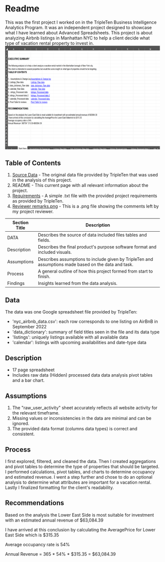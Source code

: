 
# Readme

This was the first project I worked on in the TripleTen Business Intelligence Analytics Program. It was an independent project designed to showcase what I have learned about Advanced Spreadsheets. This project is about analyzing Airbnb listings in Manhattan NYC to help a client decide what type of vacation rental property to invest in.
![Vacation Rental](https://github.com/mudumbaigth/Dataprojects_Tripleten/blob/main/Vacation%20Rental%20Market/vacation%20rental.png)

## Table of Contents

1. [Source Data](https://github.com/mudumbaigth/Dataprojects_Tripleten/blob/main/Vacation%20Rental%20Market/Source%20Data.xlsx) - The original data file provided by TripleTen that was used in the analysis of this project.
2. README - This current page with all relevant information about the project.
3. [Requirements](https://github.com/mudumbaigth/Dataprojects_Tripleten/blob/main/Vacation%20Rental%20Market/Requirements.txt) - A simple .txt file with the provided project requirements as provided by TripleTen.
4. [Reviewer remarks.png](https://github.com/mudumbaigth/Dataprojects_Tripleten/blob/main/Vacation%20Rental%20Market/Reviewer%20remarks.png) - This is a .png file showing the comments left by my project reviewer.

| Section Title | Description |
| ------------- | ----------- |
| DATA          | Describes the source of data included files tables and fields. |
| Description   | Describes the final product's purpose software format and included visuals. |
| Assumptions   | Describes assumptions to include given by TripleTen and assumptions made based on the data and task. |
| Process       | A general outline of how this project formed from start to finish. |
| Findings      | Insights learned from the data analysis. |

## Data

The data was one Google spreadsheet file provided by TripleTen:
- 'nyc_airbnb_data.csv': each row corresponds to one listing on AirBnB in September 2022
- 'data_dictionary': summary of field titles seen in the file and its data type
- 'listings': uniquely listings available with all available data
- 'calendar': listings with upcoming availabilities and date-type data

## Description

- 17 page spreadsheet
- Includes raw data (Hidden) processed data data analysis pivot tables and a bar chart.

## Assumptions

1. The "raw_user_activity" sheet accurately reflects all website activity for the relevant timeframe.
2. Missing values or inconsistencies in the data are minimal and can be ignored.
3. The provided data format (columns data types) is correct and consistent.

## Process

I first explored, filtered, and cleaned the data. Then I created aggregations and pivot tables to determine the type of properties that should be targeted. I performed calculations, pivot tables, and charts to determine occupancy and estimated revenue. I went a step further and chose to do an optional analysis to determine what attributes are important for a vacation rental. Lastly I finalized formatting for the client's readability.

## Recommendations

Based on the analysis the Lower East Side is most suitable for investment with an estimated annual revenue of $63,084.39

I have arrived at this conclusion by calculating the AveragePrice for Lower East Side which is $315.35

Average occupancy rate is 54%

Annual Revenue = 365 * 54% * $315.35 = $63,084.39
